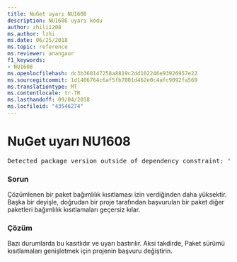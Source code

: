 ```yaml
---
title: NuGet uyarı NU1608
description: NU1608 uyarı kodu
author: zhili1208
ms.author: lzhi
ms.date: 06/25/2018
ms.topic: reference
ms.reviewer: anangaur
f1_keywords:
- NU1608
ms.openlocfilehash: dc3b360147258a8819c2dd102246e93926957e22
ms.sourcegitcommit: 1d1406764c6af5fb7801d462e0c4afc9092fa569
ms.translationtype: MT
ms.contentlocale: tr-TR
ms.lasthandoff: 09/04/2018
ms.locfileid: "43546274"
---
```

# <a name="nuget-warning-nu1608"></a>NuGet uyarı NU1608

<pre>Detected package version outside of dependency constraint: 'PackageA' 1.0.0 requires 'PackageB' (= 1.0.0) but version 'PackageB' 2.0.0 was resolved.</pre>

### <a name="issue"></a>Sorun
Çözümlenen bir paket bağımlılık kısıtlaması izin verdiğinden daha yüksektir. Başka bir deyişle, doğrudan bir proje tarafından başvurulan bir paket diğer paketleri bağımlılık kısıtlamaları geçersiz kılar.

### <a name="solution"></a>Çözüm
Bazı durumlarda bu kasıtlıdır ve uyarı bastırılır. Aksi takdirde, Paket sürümü kısıtlamaları genişletmek için projenin başvuru değiştirin.